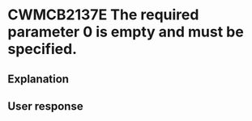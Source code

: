 # CWMCB2137E The required parameter 0 is empty and must be specified.

## Explanation

## User response